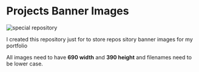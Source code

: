 # Projects Banner Images

![special repository](https://img.shields.io/badge/special-repository-brightgreen)

I created this repository just for to store repos sitory banner images for my portfolio

All images need to have **690 width** and **390 height** and filenames need to be lower case.
